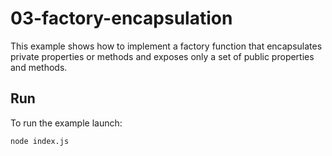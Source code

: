 # 03-factory-encapsulation

This example shows how to implement a factory function that encapsulates private
properties or methods and exposes only a set of public properties and methods.

## Run

To run the example launch:

```bash
node index.js
```

